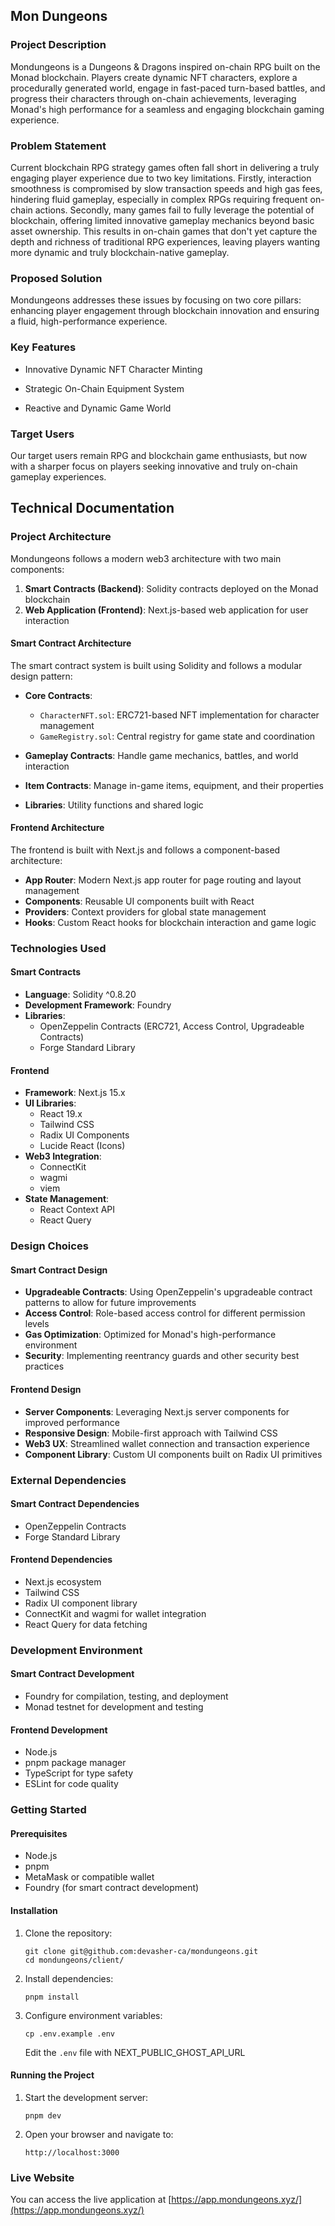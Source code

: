 ## Mon Dungeons

### Project Description

Mondungeons is a Dungeons & Dragons inspired on-chain RPG built on the Monad blockchain. Players create dynamic NFT characters, explore a procedurally generated world, engage in fast-paced turn-based battles, and progress their characters through on-chain achievements, leveraging Monad's high performance for a seamless and engaging blockchain gaming experience.

### Problem Statement

Current blockchain RPG strategy games often fall short in delivering a truly engaging player experience due to two key limitations. Firstly, interaction smoothness is compromised by slow transaction speeds and high gas fees, hindering fluid gameplay, especially in complex RPGs requiring frequent on-chain actions. Secondly, many games fail to fully leverage the potential of blockchain, offering limited innovative gameplay mechanics beyond basic asset ownership. This results in on-chain games that don't yet capture the depth and richness of traditional RPG experiences, leaving players wanting more dynamic and truly blockchain-native gameplay.

### Proposed Solution

Mondungeons addresses these issues by focusing on two core pillars: enhancing player engagement through blockchain innovation and ensuring a fluid, high-performance experience.

### Key Features

- Innovative Dynamic NFT Character Minting

- Strategic On-Chain Equipment System

- Reactive and Dynamic Game World

### Target Users

Our target users remain RPG and blockchain game enthusiasts, but now with a sharper focus on players seeking innovative and truly on-chain gameplay experiences.

## Technical Documentation

### Project Architecture

Mondungeons follows a modern web3 architecture with two main components:

1. **Smart Contracts (Backend)**: Solidity contracts deployed on the Monad blockchain
2. **Web Application (Frontend)**: Next.js-based web application for user interaction

#### Smart Contract Architecture

The smart contract system is built using Solidity and follows a modular design pattern:

- **Core Contracts**:

  - `CharacterNFT.sol`: ERC721-based NFT implementation for character management
  - `GameRegistry.sol`: Central registry for game state and coordination

- **Gameplay Contracts**: Handle game mechanics, battles, and world interaction

- **Item Contracts**: Manage in-game items, equipment, and their properties

- **Libraries**: Utility functions and shared logic

#### Frontend Architecture

The frontend is built with Next.js and follows a component-based architecture:

- **App Router**: Modern Next.js app router for page routing and layout management
- **Components**: Reusable UI components built with React
- **Providers**: Context providers for global state management
- **Hooks**: Custom React hooks for blockchain interaction and game logic

### Technologies Used

#### Smart Contracts

- **Language**: Solidity ^0.8.20
- **Development Framework**: Foundry
- **Libraries**:
  - OpenZeppelin Contracts (ERC721, Access Control, Upgradeable Contracts)
  - Forge Standard Library

#### Frontend

- **Framework**: Next.js 15.x
- **UI Libraries**:
  - React 19.x
  - Tailwind CSS
  - Radix UI Components
  - Lucide React (Icons)
- **Web3 Integration**:
  - ConnectKit
  - wagmi
  - viem
- **State Management**:
  - React Context API
  - React Query

### Design Choices

#### Smart Contract Design

- **Upgradeable Contracts**: Using OpenZeppelin's upgradeable contract patterns to allow for future improvements
- **Access Control**: Role-based access control for different permission levels
- **Gas Optimization**: Optimized for Monad's high-performance environment
- **Security**: Implementing reentrancy guards and other security best practices

#### Frontend Design

- **Server Components**: Leveraging Next.js server components for improved performance
- **Responsive Design**: Mobile-first approach with Tailwind CSS
- **Web3 UX**: Streamlined wallet connection and transaction experience
- **Component Library**: Custom UI components built on Radix UI primitives

### External Dependencies

#### Smart Contract Dependencies

- OpenZeppelin Contracts
- Forge Standard Library

#### Frontend Dependencies

- Next.js ecosystem
- Tailwind CSS
- Radix UI component library
- ConnectKit and wagmi for wallet integration
- React Query for data fetching

### Development Environment

#### Smart Contract Development

- Foundry for compilation, testing, and deployment
- Monad testnet for development and testing

#### Frontend Development

- Node.js
- pnpm package manager
- TypeScript for type safety
- ESLint for code quality

### Getting Started

#### Prerequisites

- Node.js
- pnpm
- MetaMask or compatible wallet
- Foundry (for smart contract development)

#### Installation

1. Clone the repository:

   ```
   git clone git@github.com:devasher-ca/mondungeons.git
   cd mondungeons/client/
   ```

2. Install dependencies:

   ```
   pnpm install
   ```

3. Configure environment variables:
   ```
   cp .env.example .env
   ```
   Edit the `.env` file with NEXT_PUBLIC_GHOST_API_URL

#### Running the Project

1. Start the development server:

   ```
   pnpm dev
   ```

2. Open your browser and navigate to:
   ```
   http://localhost:3000
   ```

### Live Website

You can access the live application at [https://app.mondungeons.xyz/](https://app.mondungeons.xyz/)
